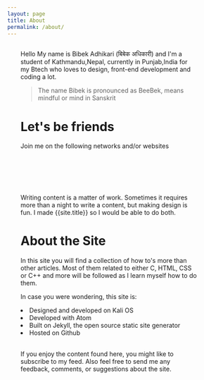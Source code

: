 ```yaml
---
layout: page
title: About
permalink: /about/
---
```

<link rel="stylesheet" href="https://cdnjs.cloudflare.com/ajax/libs/font-awesome/4.7.0/css/font-awesome.min.css">
<div style="width:80%" class="cont">
<p>Hello My name is Bibek Adhikari (बिबेक अधिकारी) and I'm a student of Kathmandu,Nepal, currently in Punjab,India for my Btech who loves to design, front-end development and coding a lot.  
</p>
<blockquote>
The name Bibek is pronounced as BeeBek, means mindful or mind in Sanskrit
</blockquote>
<h1>Let's be friends</h1>
<p>Join me on the following networks and/or websites</p>
<h1>
<i class="fa fa-facebook" title="facebook" style="font-size:35px"></i>
<i class="fa fa-twitter" style="font-size:35px"></i>
<i class="fa fa-google-plus" style="font-size:35px"></i>
<i class="fa fa-linkedin" style="font-size:35px"></i>
<i class="fa fa-instagram" style="font-size:35px"></i>
<i class="fa fa-github" style="font-size:35px"></i>
</h1>
<p>Writing content is a matter of work. Sometimes it requires more than a night to write a content, but making design is fun. I made {{site.title}} so I would be able to do both.</p>
<h1>About the Site</h1>
<p>In this site you will find a collection of how to's more than other articles. Most of them related to either C, HTML, CSS or C++ and more will be followed as I learn myself how to do them.</p>
<p>In case you were wondering, this site is:</p>
<li>Designed and developed on Kali OS</li>
<li>Developed with Atom</li>
<li>Built on Jekyll, the open source static site generator</li>
<li>Hosted on Github</li>
<br/>
<p> If you enjoy the content found here, you might like to subscribe to my <i class="fa fa-rss"></i> feed. Also feel free to send me any feedback, comments, or suggestions about the site.</p>
</div>
<style>
.cont{
margin: 30px;
text-align:left;
}
h1 i{
padding-left:5px;
padding-right:5px;
}
</style>
